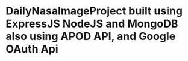 # DailyNasaImageProject  built using ExpressJS NodeJS and MongoDB also using APOD API, and Google OAuth Api
